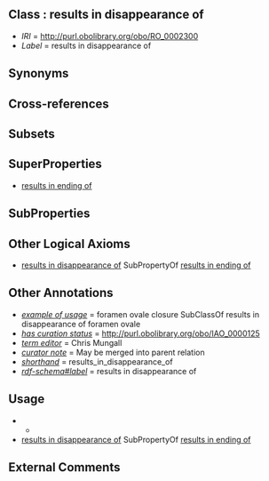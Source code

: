 
## Class : results in disappearance of

 * *IRI* = http://purl.obolibrary.org/obo/RO_0002300
 * *Label* = results in disappearance of

## Synonyms


## Cross-references


## Subsets


## SuperProperties

 * [results in ending of](../../RO/52/RO_0002552.md)

## SubProperties


## Other Logical Axioms

 * [results in disappearance of](../../RO/00/RO_0002300.md) SubPropertyOf [results in ending of](../../RO/52/RO_0002552.md)

## Other Annotations

 * *[example of usage](../../IAO/12/IAO_0000112.md)* = foramen ovale closure SubClassOf results in disappearance of foramen ovale
 * *[has curation status](../../IAO/14/IAO_0000114.md)* = http://purl.obolibrary.org/obo/IAO_0000125
 * *[term editor](../../IAO/17/IAO_0000117.md)* = Chris Mungall
 * *[curator note](../../IAO/32/IAO_0000232.md)* = May be merged into parent relation
 * *[shorthand](../../nd/oboInOwl#shorthand.md)* = results_in_disappearance_of
 * *[rdf-schema#label](../../el/rdf-schema#label.md)* = results in disappearance of

## Usage

 * -
 * [results in disappearance of](../../RO/00/RO_0002300.md) SubPropertyOf [results in ending of](../../RO/52/RO_0002552.md)

## External Comments

